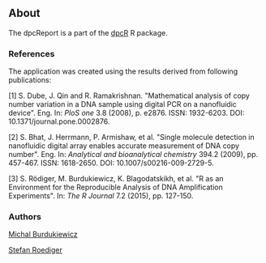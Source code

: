 ## About

The dpcReport is a part of the [dpcR](http://github.com/michbur/dpcR) R package.

### References

The application was created using the results derived from following publications: 

[1] S. Dube, J. Qin and R. Ramakrishnan. "Mathematical analysis of
copy number variation in a DNA sample using digital PCR on a
nanofluidic device". Eng. In: _PloS one_ 3.8 (2008), p. e2876.
ISSN: 1932-6203. DOI: 10.1371/journal.pone.0002876.

[2] S. Bhat, J. Herrmann, P. Armishaw, et al. "Single molecule
detection in nanofluidic digital array enables accurate
measurement of DNA copy number". Eng. In: _Analytical and
bioanalytical chemistry_ 394.2 (2009), pp. 457-467. ISSN:
1618-2650. DOI: 10.1007/s00216-009-2729-5.

[3] S. Rödiger, M. Burdukiewicz, K. Blagodatskikh, et al. "R as an
Environment for the Reproducible Analysis of DNA Amplification
Experiments". In: _The R Journal_ 7.2 (2015), pp. 127-150.

### Authors

[Michal Burdukiewicz](https://github.com/michbur)  

[Stefan Roediger](http://www.hs-lausitz.de/groups/multiplex-assays/bildbasierte-assays-imagebased-assays/members.html)  
